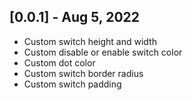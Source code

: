 ## [0.0.1] - Aug 5, 2022

- Custom switch height and width
- Custom disable or enable switch color
- Custom dot color
- Custom switch border radius
- Custom switch padding
